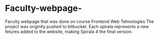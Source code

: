 # Faculty-webpage-
Faculty webpage that was done on course Frontend Web Tehnologies
The project was originlly pushed to bitbucket.
Each spirala represents a new fetures added to the website, making Spirala 4 the final version.
